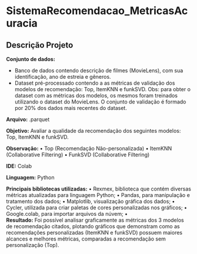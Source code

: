 # SistemaRecomendacao_MetricasAcuracia

## Descrição Projeto

**Conjunto de dados:**
- Banco de dados contendo descrição de filmes (MovieLens), com sua identificação, ano de estreia e gêneros.
- Dataset pré-processado contendo a as métricas de validação dos modelos de recomendação: Top, ItemKNN e funkSVD. 
Obs: para obter o dataset com as métricas dos modelos, os mesmos foram treinados utilizando o dataset do MovieLens. O conjunto de validação é formado por 20% dos dados mais recentes do dataset.

**Arquivo:** .parquet

**Objetivo:**
Avaliar a qualidade da recomendação dos seguintes modelos: Top, ItemKNN e funkSVD.

**Observação:**
•	Top (Recomendação Não-personalizada)
•	ItemKNN (Collaborative Filtering)
•	FunkSVD (Collaborative Filtering)

**IDE:** Colab

**Linguagem:** Python 

**Principais bibliotecas utilizadas:**
•	Rexmex, biblioteca que contém diversas métricas atualizadas para linguagem Python;
•	Pandas, para manipulação e tratamento dos dados;
•	Matplotlib, visualização gráfica dos dados;
•	Cycler, utilizada para criar paletas de cores personalizadas nos gráficos;
•	Google.colab, para importar arquivos da núvem;
•	
**Resultado:**
Foi possível analisar graficamente as métricas dos 3 modelos de recomendação citados, plotando gráficos que demonstram como as recomendações personalizadas (ItemKNN e funkSVD) possuem maiores alcances e melhores métricas, comparadas a recomendação sem personalização (Top).
